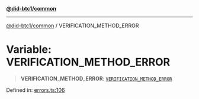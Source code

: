 [**@did-btc1/common**](../README.md)

***

[@did-btc1/common](../globals.md) / VERIFICATION\_METHOD\_ERROR

# Variable: VERIFICATION\_METHOD\_ERROR

> **VERIFICATION\_METHOD\_ERROR**: [`VERIFICATION_METHOD_ERROR`](../enumerations/Btc1ErrorCode.md#verification_method_error)

Defined in: [errors.ts:106](https://github.com/dcdpr/did-btc1-js/blob/751aedd75738c26882a2149e644ae32b9e424707/packages/common/src/errors.ts#L106)
